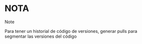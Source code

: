 # NOTA
>[!NOTE]
>
>Para tener un historial de código de versiones, generar pulls para segmentar las versiones del código
